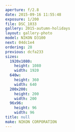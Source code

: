 ```yaml
---
aperture: f/2.8
date: 2015-09-16 11:55:48
exposure: 1/200
file: DSC_1033
gallery: 2015-autumn-holidays
layout: gallery-photo
model: NIKON D3100
next: 04dc1e4
ordering: 28
previous: dcfa233
sizes:
  1920x1080:
    height: 1080
    width: 1920
  640w:
    height: 360
    width: 640
  200x200:
    height: 200
    width: 200
  96x96:
    height: 96
    width: 96
title: null
make: NIKON CORPORATION
---
```

